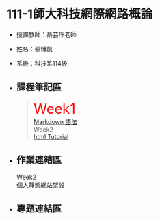 # 111-1師大科技網際網路概論  
* 授課教師：蔡芸琤老師  
* 姓名：張博凱  
* 系級：科技系114級  

* ## 課程筆記區  
    ><font color=red size=6>Week1</font>\
    [Markdown 語法](https://markdown.tw/)\
    Week2\
    [html Tutorial](https://www.w3schools.com/html/default.asp)
* ## 作業連結區
    Week2  
    [個人靜態網站](https://allen20021005.github.io/Web/mypage/)架設
* ## 專題連結區
